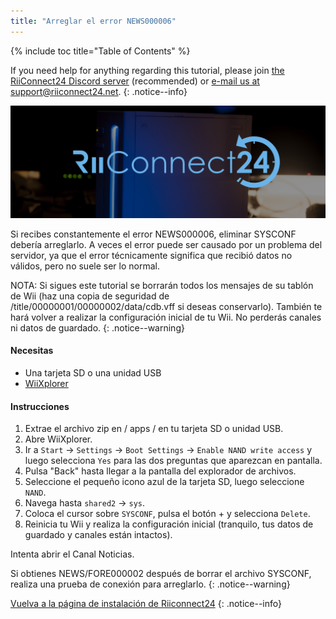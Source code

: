 ```yaml
---
title: "Arreglar el error NEWS000006"
---
```


{% include toc title="Table of Contents" %}

If you need help for anything regarding this tutorial, please join [the RiiConnect24 Discord server](https://discord.gg/rc24) (recommended) or [e-mail us at support@riiconnect24.net](mailto:support@riiconnect24.net).
{: .notice--info}

![RiiConnect24 Logo](/images/WiiRC24Logo.jpg)

Si recibes constantemente el error NEWS000006, eliminar SYSCONF debería arreglarlo. A veces el error puede ser causado por un problema del servidor, ya que el error técnicamente significa que recibió datos no válidos, pero no suele ser lo normal.

NOTA: Si sigues este tutorial se borrarán todos los mensajes de su tablón de Wii (haz una copia de seguridad de /title/00000001/00000002/data/cdb.vff si deseas conservarlo). También te hará volver a realizar la configuración inicial de tu Wii. No perderás canales ni datos de guardado.
{: .notice--warning}

#### Necesitas
* Una tarjeta SD o una unidad USB
* [WiiXplorer](https://sourceforge.net/projects/wiixplorer/files/latest/download)

#### Instrucciones

1. Extrae el archivo zip en / apps / en tu tarjeta SD o unidad USB.
1. Abre WiiXplorer.
1. Ir a `Start` -> `Settings` -> `Boot Settings` -> `Enable NAND write access` y luego selecciona `Yes` para las dos preguntas que aparezcan en pantalla.
1. Pulsa "Back" hasta llegar a la pantalla del explorador de archivos.
1. Seleccione el pequeño icono azul de la tarjeta SD, luego seleccione `NAND`.
1. Navega hasta `shared2` -> `sys`.
1. Coloca el cursor sobre `SYSCONF`, pulsa el botón + y selecciona `Delete`.
1. Reinicia tu Wii y realiza la configuración inicial (tranquilo, tus datos de guardado y canales están intactos).

Intenta abrir el Canal Noticias.

Si obtienes NEWS/FORE000002 después de borrar el archivo SYSCONF, realiza una prueba de conexión para arreglarlo.
{: .notice--warning}

[Vuelva a la página de instalación de Riiconnect24](riiconnect24)
{: .notice--info}
